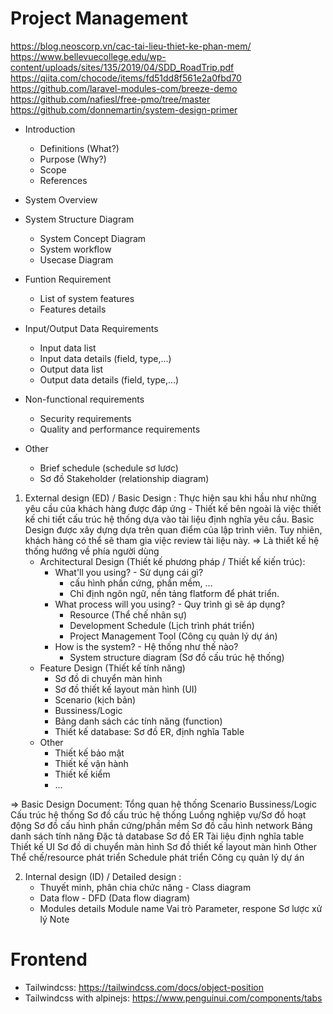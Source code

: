# Project Management

https://blog.neoscorp.vn/cac-tai-lieu-thiet-ke-phan-mem/
https://www.bellevuecollege.edu/wp-content/uploads/sites/135/2019/04/SDD_RoadTrip.pdf
https://qiita.com/chocode/items/fd51dd8f561e2a0fbd70
https://github.com/laravel-modules-com/breeze-demo
https://github.com/nafiesl/free-pmo/tree/master
https://github.com/donnemartin/system-design-primer

- Introduction
    - Definitions (What?)
    - Purpose (Why?)
    - Scope
    - References
- System Overview
- System Structure Diagram
    - System Concept Diagram
    - System workflow
    - Usecase Diagram
- Funtion Requirement
    - List of system features
    - Features details
- Input/Output Data Requirements
    - Input data list
    - Input data details (field, type,...)
    - Output data list
    - Output data details (field, type,...)

- Non-functional requirements
    - Security requirements
    - Quality and performance requirements

- Other
    - Brief schedule (schedule sơ lươc)
    - Sơ đồ Stakeholder (relationship diagram)

1. External design (ED) / Basic Design :
Thực hiện sau khi hầu như những yêu cầu của khách hàng được đáp ứng - Thiết kế bên ngoài là việc thiết kế chi tiết cấu trúc hệ thống dựa vào tài liệu định nghĩa yêu cầu. Basic Design được xây dựng dựa trên quan điểm của lập trình viên. Tuy nhiên, khách hàng có thể sẽ tham gia việc review tài liệu này. => Là thiết kế hệ thống hướng về phía người dùng
    - Architectural Design (Thiết kế phương pháp / Thiết kế kiến trúc):
        + What'll you using? - Sử dụng cái gì?
            - cấu hình phần cứng, phần mềm, ...
            - Chỉ định ngôn ngữ, nền tảng flatform để phát triển.
        + What process will you using? - Quy trình gì sẽ áp dụng?
            - Resource (Thể chế nhân sự)
            - Development Schedule (Lịch trình phát triển)
            - Project Management Tool (Công cụ quản lý dự án)
        + How is the system? - Hệ thống như thế nào?
            - System structure diagram (Sơ đồ cấu trúc hệ thống)
    - Feature Design (Thiết kế tính năng)
        + Sơ đồ di chuyển màn hình
        + Sơ đồ thiết kế layout màn hình (UI)
        + Scenario (kịch bản)
        + Bussiness/Logic
        + Bảng danh sách các tính năng (function)
        + Thiết kế database: Sơ đồ ER, định nghĩa Table
    - Other
        + Thiết kế bảo mật
        + Thiết kế vận hành
        + Thiết kế kiểm
        + ...

=> Basic Design Document:
    Tổng quan hệ thống
        Scenario
        Bussiness/Logic
    Cấu trúc hệ thống
        Sơ đồ cấu trúc hệ thống
        Luồng nghiệp vụ/Sơ đồ hoạt động
        Sơ đồ cấu hình phần cứng/phần mềm
        Sơ đồ cấu hình network
    Bảng danh sách tính năng
    Đặc tả database
        Sơ đồ ER
        Tài liệu định nghĩa table
    Thiết kế UI
        Sơ đồ di chuyển màn hình
        Sơ đồ thiết kế layout màn hình
    Other
        Thể chế/resource phát triển
        Schedule phát triển
        Công cụ quản lý dự án

2. Internal design (ID) / Detailed design :
    - Thuyết minh, phân chia chức năng - Class diagram
    - Data flow - DFD (Data flow diagram)
    - Modules details
        Module name
        Vai trò
        Parameter, respone
        Sơ lược xử lý
        Note


# Frontend

- Tailwindcss: https://tailwindcss.com/docs/object-position
- Tailwindcss with alpinejs: https://www.penguinui.com/components/tabs

